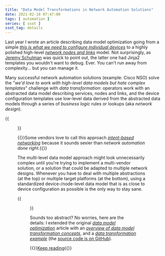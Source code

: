 ```yaml
---
title: "Data Model Transformations in Network Automation Solutions"
date: 2021-02-18 07:47:00
tags: [ automation ]
series: [ ssot ]
ssot_tag: details
---
```

Last year I wrote an article describing data model optimization going from a simple *[this is what we need to configure individual devices](/kb/DataModels/)* to a highly polished high-level *[network nodes and links](/kb/DataModels/40-Link%20Prefixes/)* model. Not surprisingly, as [Jeremy Schulman](https://www.ipspace.net/Author:Jeremy_Schulman) was quick to point out, the latter one had Jinja2 templates you wouldn't want to debug. Ever. You can't run away from complexity... but you can manage it.

Many successful network automation solutions (example: Cisco NSO) solve the "*we'd love to work with high-level data models but hate complex templates*" challenge with *data transformation*: operators work with an abstracted data model describing services, nodes and links, and the device configuration templates use low-level data derived from the abstracted data models through a series of *business logic* rules or lookups (aka *network design*). 
<!--more-->
{{<figure src="/2021/02/dm-magic.png" caption="High-level overview of the process">}}

{{<note>}}Some vendors love to call this approach *[intent-based networking](/tag/intent-based-networking/)* because it sounds sexier than *network automation done right*.{{</note>}}

The multi-level data model approach might look unnecessarily complex until you're trying to implement a multi-vendor solution, or a solution that could be adapted to multiple network designs. Whenever you have to deal with multiple abstractions (at the top) or multiple target platforms (at the bottom), using a standardized device-/node-level data model that is as close to device configuration as possible is the only way to stay sane.

{{<figure src="/2021/02/dm-multi-platform.png" caption="Multi-platform automation solution">}}

Sounds too abstract? No worries, here are the details: I extended the original *[data model optimization](/kb/DataModels/)* article with an *[overview of data model transformation concepts](/kb/DataModels/65-Data-Transformation/)*, and a *[data transformation example](/kb/DataModels/66-Transformation-Example/)* (the [source code is on GitHub](https://github.com/ipspace/ansible-examples/tree/master/Data-Models/Transformation)).

{{<jump>}}[Keep reading](/kb/DataModels/65-Data-Transformation/){{</jump>}}
